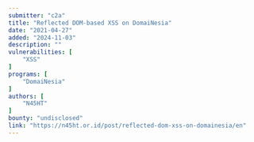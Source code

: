 ```yaml
---
submitter: "c2a"
title: "Reflected DOM-based XSS on DomaiNesia"
date: "2021-04-27"
added: "2024-11-03"
description: ""
vulnerabilities: [
    "XSS"
]
programs: [
    "DomaiNesia"
]
authors: [
    "N45HT"
]
bounty: "undisclosed"
link: "https://n45ht.or.id/post/reflected-dom-xss-on-domainesia/en"
---
```




